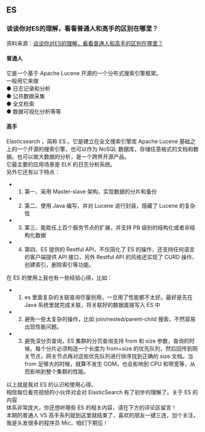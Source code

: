 ## ES

###  谈谈你对ES的理解，看看普通人和高手的区别在哪里？

资料来源：[谈谈你对ES的理解，看看普通人和高手的区别在哪里？](https://www.toutiao.com/video/7032236828220457509/)

#### 普通人

它是一个基于 Apache Lucene 开源的一个分布式搜索引擎框架。<br/>
一般用它来做<br/>
● 日志记录和分析<br/>
● 公共数据采集<br/>
● 全文检索<br/>
● 数据可视化分析等等<br/>

#### 高手

Elasticsearch ，简称 ES 。它是建立在全文搜索引擎库 Apache Lucene 基础之上的一个开源的搜索引擎，也可以作为 NoSQL 数据库，存储任意格式的文档和数据。也可以做大数据的分析，是一个跨界开源产品。<br/>
它最主要的应用场景是 ELK 的日志分析系统。<br/>
另外它还有以下特点：<br/>

- 1. 第一、采用 Master-slave 架构，实现数据的分片和备份
- 2. 第二、使用 Java 编写，并对 Lucene 进行封装，隐藏了 Lucene 的复杂性
- 3. 第三、能胜任上百个服务节点的扩展，并支持 PB 级别的结构化或者非结构化数据
- 4. 第四、ES 提供的 Restful API，不仅简化了 ES 的操作，还支持任何语言的客户端提供 API 接口，另外 Restful API 的风格还实现了 CURD 操作、创建索引，删除索引等功能。

在 ES 的使用上我也有一些经验心得，比如：

- 1. es 里面复杂的关联查询尽量别用，一旦用了性能都不太好。最好是先在 Java 系统里就完成关联，将关联好的数据直接写入 ES 中
- 2. 避免一些太复杂的操作，比如 join/nested/parent-child 搜索，不然容易出现性能问题。
- 3. 避免深分页查询，ES 集群的分页查询支持 from 和 size 参数，查询的时候，每个分片必须构造一个长度为 from+size 的优先队列，然后回传到网关节点，网关节点再对这些优先队列进行排序找到正确的 size 文档。当 from 足够大的时候，就算不发生 OOM，也会影响到 CPU 和带宽等，从而影响到整个集群的性能。

以上就是我对 ES 的认识和使用心得。<br/>
相信每位看完视频的小伙伴对会对 ElasticSearch 有了初步的理解了。关于 ES 的内容<br/>
体系非常庞大，你还想听哪些 ES 的相关内容，请在下方的评论区留言！<br/>
本期的普通人 VS 高手系列就到这里就结束了，喜欢的朋友一键三连，加个关注，我是头发很多的程序员 Mic，咱们下期见！  <br/>